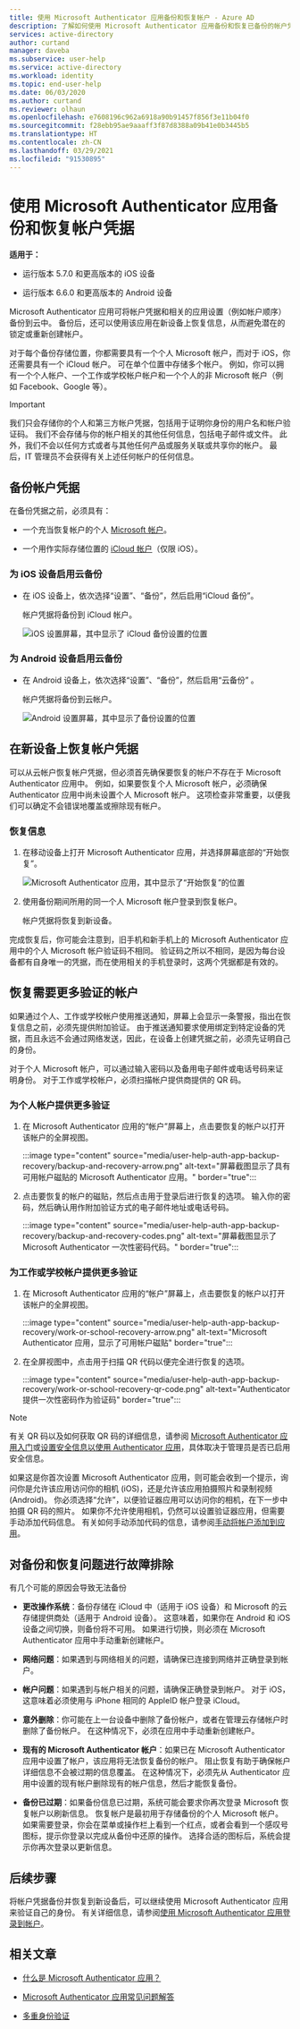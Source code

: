 ```yaml
---
title: 使用 Microsoft Authenticator 应用备份和恢复帐户 - Azure AD
description: 了解如何使用 Microsoft Authenticator 应用备份和恢复已备份的帐户凭据。
services: active-directory
author: curtand
manager: daveba
ms.subservice: user-help
ms.service: active-directory
ms.workload: identity
ms.topic: end-user-help
ms.date: 06/03/2020
ms.author: curtand
ms.reviewer: olhaun
ms.openlocfilehash: e7608196c962a6918a90b91457f856f3e11b04f0
ms.sourcegitcommit: f28ebb95ae9aaaff3f87d8388a09b41e0b3445b5
ms.translationtype: HT
ms.contentlocale: zh-CN
ms.lasthandoff: 03/29/2021
ms.locfileid: "91530895"
---
```

# <a name="back-up-and-recover-account-credentials-using-the-microsoft-authenticator-app"></a>使用 Microsoft Authenticator 应用备份和恢复帐户凭据

**适用于：**

- 运行版本 5.7.0 和更高版本的 iOS 设备

- 运行版本 6.6.0 和更高版本的 Android 设备

Microsoft Authenticator 应用可将帐户凭据和相关的应用设置（例如帐户顺序）备份到云中。 备份后，还可以使用该应用在新设备上恢复信息，从而避免潜在的锁定或重新创建帐户。

对于每个备份存储位置，你都需要具有一个个人 Microsoft 帐户，而对于 iOS，你还需要具有一个 iCloud 帐户。 可在单个位置中存储多个帐户。 例如，你可以拥有一个个人帐户、一个工作或学校帐户帐户和一个个人的非 Microsoft 帐户（例如 Facebook、Google 等）。

> [!IMPORTANT]
> 我们只会存储你的个人和第三方帐户凭据，包括用于证明你身份的用户名和帐户验证码。 我们不会存储与你的帐户相关的其他任何信息，包括电子邮件或文件。 此外，我们不会以任何方式或者与其他任何产品或服务关联或共享你的帐户。 最后，IT 管理员不会获得有关上述任何帐户的任何信息。

## <a name="back-up-your-account-credentials"></a>备份帐户凭据

在备份凭据之前，必须具有：

- 一个充当恢复帐户的个人 [Microsoft 帐户](https://account.microsoft.com/account)。

- 一个用作实际存储位置的 [iCloud 帐户](https://www.icloud.com/)（仅限 iOS）。

### <a name="to-turn-on-cloud-backup-for-ios-devices"></a>为 iOS 设备启用云备份

- 在 iOS 设备上，依次选择“设置”、“备份”，然后启用“iCloud 备份”。  

    帐户凭据将备份到 iCloud 帐户。

    ![iOS 设置屏幕，其中显示了 iCloud 备份设置的位置](./media/user-help-auth-app-backup-recovery/backup-and-recovery-turn-on.png)

### <a name="to-turn-on-cloud-backup-for-android-devices"></a>为 Android 设备启用云备份

- 在 Android 设备上，依次选择“设置”、“备份”，然后启用“云备份”  。

    帐户凭据将备份到云帐户。

    ![Android 设置屏幕，其中显示了备份设置的位置](./media/user-help-auth-app-backup-recovery/backup-and-recovery-turn-on-android.png)

## <a name="recover-your-account-credentials-on-your-new-device"></a>在新设备上恢复帐户凭据

可以从云帐户恢复帐户凭据，但必须首先确保要恢复的帐户不存在于 Microsoft Authenticator 应用中。 例如，如果要恢复个人 Microsoft 帐户，必须确保 Authenticator 应用中尚未设置个人 Microsoft 帐户。 这项检查非常重要，以便我们可以确定不会错误地覆盖或擦除现有帐户。

### <a name="to-recover-your-information"></a>恢复信息

1. 在移动设备上打开 Microsoft Authenticator 应用，并选择屏幕底部的“开始恢复”。

    ![Microsoft Authenticator 应用，其中显示了“开始恢复”的位置](./media/user-help-auth-app-backup-recovery/backup-and-recovery-begin-recovery.png)

2. 使用备份期间所用的同一个人 Microsoft 帐户登录到恢复帐户。

    帐户凭据将恢复到新设备。

完成恢复后，你可能会注意到，旧手机和新手机上的 Microsoft Authenticator 应用中的个人 Microsoft 帐户验证码不相同。 验证码之所以不相同，是因为每台设备都有自身唯一的凭据，而在使用相关的手机登录时，这两个凭据都是有效的。

## <a name="recover-accounts-requiring-more-verification"></a>恢复需要更多验证的帐户

如果通过个人、工作或学校帐户使用推送通知，屏幕上会显示一条警报，指出在恢复信息之前，必须先提供附加验证。 由于推送通知要求使用绑定到特定设备的凭据，而且永远不会通过网络发送，因此，在设备上创建凭据之前，必须先证明自己的身份。

对于个人 Microsoft 帐户，可以通过输入密码以及备用电子邮件或电话号码来证明身份。 对于工作或学校帐户，必须扫描帐户提供商提供的 QR 码。

### <a name="to-provide-more-verification-for-personal-accounts"></a>为个人帐户提供更多验证

1. 在 Microsoft Authenticator 应用的“帐户”屏幕上，点击要恢复的帐户以打开该帐户的全屏视图。

    :::image type="content" source="media/user-help-auth-app-backup-recovery/backup-and-recovery-arrow.png" alt-text="屏幕截图显示了具有可用帐户磁贴的 Microsoft Authenticator 应用。" border="true":::

1. 点击要恢复的帐户的磁贴，然后点击用于登录后进行恢复的选项。 输入你的密码，然后确认用作附加验证方式的电子邮件地址或电话号码。

    :::image type="content" source="media/user-help-auth-app-backup-recovery/backup-and-recovery-codes.png" alt-text="屏幕截图显示了 Microsoft Authenticator 一次性密码代码。" border="true":::

### <a name="to-provide-more-verification-for-work-or-school-accounts"></a>为工作或学校帐户提供更多验证

1. 在 Microsoft Authenticator 应用的“帐户”屏幕上，点击要恢复的帐户以打开该帐户的全屏视图。

    :::image type="content" source="media/user-help-auth-app-backup-recovery/work-or-school-recovery-arrow.png" alt-text="Microsoft Authenticator 应用，显示了可用帐户磁贴" border="true":::

1. 在全屏视图中，点击用于扫描 QR 代码以便完全进行恢复的选项。

    :::image type="content" source="media/user-help-auth-app-backup-recovery/work-or-school-recovery-qr-code.png" alt-text="Authenticator 提供一次性密码作为验证码" border="true":::

>[!NOTE]
>有关 QR 码以及如何获取 QR 码的详细信息，请参阅 [Microsoft Authenticator 应用入门](./user-help-auth-app-download-install.md)或[设置安全信息以使用 Authenticator 应用](./security-info-setup-auth-app.md)，具体取决于管理员是否已启用安全信息。
>
>如果这是你首次设置 Microsoft Authenticator 应用，则可能会收到一个提示，询问你是允许该应用访问你的相机 (iOS)，还是允许该应用拍摄照片和录制视频 (Android)。 你必须选择“允许”，以便验证器应用可以访问你的相机，在下一步中拍摄 QR 码的照片。 如果你不允许使用相机，仍然可以设置验证器应用，但需要手动添加代码信息。 有关如何手动添加代码的信息，请参阅[手动将帐户添加到应用](user-help-auth-app-add-account-manual.md)。

## <a name="troubleshoot-backup-and-recovery-problems"></a>对备份和恢复问题进行故障排除

有几个可能的原因会导致无法备份

- **更改操作系统**：备份存储在 iCloud 中（适用于 iOS 设备）和 Microsoft 的云存储提供商处（适用于 Android 设备）。 这意味着，如果你在 Android 和 iOS 设备之间切换，则备份将不可用。 如果进行切换，则必须在 Microsoft Authenticator 应用中手动重新创建帐户。

- **网络问题**：如果遇到与网络相关的问题，请确保已连接到网络并正确登录到帐户。

- **帐户问题**：如果遇到与帐户相关的问题，请确保正确登录到帐户。 对于 iOS，这意味着必须使用与 iPhone 相同的 AppleID 帐户登录 iCloud。

- **意外删除**：你可能在上一台设备中删除了备份帐户，或者在管理云存储帐户时删除了备份帐户。 在这种情况下，必须在应用中手动重新创建帐户。

- **现有的 Microsoft Authenticator 帐户**：如果已在 Microsoft Authenticator 应用中设置了帐户，该应用将无法恢复备份的帐户。 阻止恢复有助于确保帐户详细信息不会被过期的信息覆盖。 在这种情况下，必须先从 Authenticator 应用中设置的现有帐户删除现有的帐户信息，然后才能恢复备份。

- **备份已过期**：如果备份信息已过期，系统可能会要求你再次登录 Microsoft 恢复帐户以刷新信息。 恢复帐户是最初用于存储备份的个人 Microsoft 帐户。 如果需要登录，你会在菜单或操作栏上看到一个红点，或者会看到一个感叹号图标，提示你登录以完成从备份中还原的操作。 选择合适的图标后，系统会提示你再次登录以更新信息。

## <a name="next-steps"></a>后续步骤

将帐户凭据备份并恢复到新设备后，可以继续使用 Microsoft Authenticator 应用来验证自己的身份。 有关详细信息，请参阅[使用 Microsoft Authenticator 应用登录到帐户](user-help-sign-in.md)。

## <a name="related-articles"></a>相关文章

- [什么是 Microsoft Authenticator 应用？](user-help-auth-app-overview.md)

- [Microsoft Authenticator 应用常见问题解答](user-help-auth-app-faq.md)

- [多重身份验证](/azure/multi-factor-authentication/)